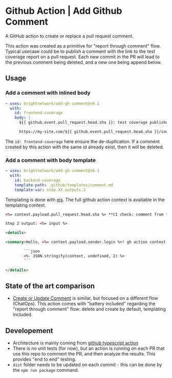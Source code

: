 # Github Action | Add Github Comment 

A GitHub action to create or replace a pull request comment.

This action was created as a primitive for "report through comment" flow.
Typical usecase could be to publish a comment with the link to the test coverage report on a pull request. Each new commit in the PR will lead to the previous comment being deleted, and a new one being append below.

## Usage

### Add a comment with inlined body

```yaml
- uses: brightnetwork/add-gh-comment@v0.1
  with:
    id: frontend-coverage
    body: |
      ${{ github.event.pull_request.head.sha }}: test coverage published:

      https://my-site.com/${{ github.event.pull_request.head.sha }}/index.html
```

The `id: frontend-coverage` here ensure the de-duplication. If a comment created by this action with the same id already exist, then it will be deleted. 


### Add a comment with body template

```yaml
- uses: brightnetwork/add-gh-comment@v0.1
  with:
    id: backend-coverage
    template-path: .github/templates/comment.md
    template-var: step.XX.outputs.2
```

Templating is done with [ejs](https://ejs.co/).
The full github action context is available in the templating context.

```html
<%= context.payload.pull_request.head.sha %> **CI check: comment from template**

Step 2 output: <%= input %>

<details>

<summary>Hello, <%= context.payload.sender.login %>! gh action context:</summary>

        ```json
        <%- JSON.stringify(context, undefined, 2) %>
        ```

</details>
```

## State of the art comparison

- [Create or Update Comment](https://github.com/marketplace/actions/create-or-update-comment) is similar, but focused on a different flow (ChatOps). This action comes with "battery included" regarding the "report through comment" flow: delete and create by default, templating included.


## Developement

- Architecture is mainly coming from [github typescript action](https://github.com/actions/typescript-action)
- There is no unit tests (for now), but an action is running on each PR that use this repo to comment the PR, and then analyze the results. This provides "end to end" testing.
- `dist` folder needs to be updated on each commit - this can be done by the `npm run package` command.
